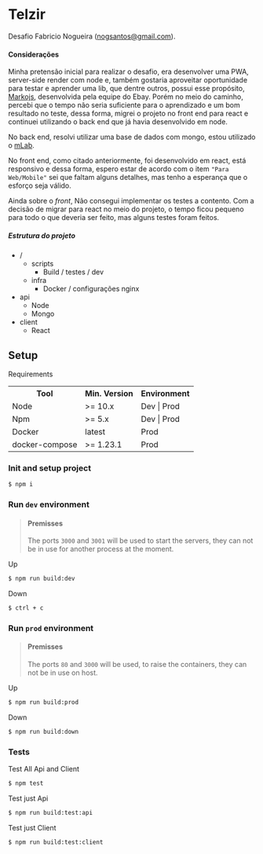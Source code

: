 # Telzir

Desafio Fabricio Nogueira (nogsantos@gmail.com).

#### Considerações

Minha pretensão inicial para realizar o desafio, era desenvolver uma PWA, server-side render com node e, também gostaria aproveitar oportunidade para testar e aprender uma lib, que dentre outros, possui esse propósito, [Markojs](https://markojs.com/), desenvolvida pela equipe do Ebay. Porém no meio do caminho, percebi que o tempo não seria suficiente para o aprendizado e um bom resultado no teste, dessa forma, migrei o projeto no front end para react e continuei utilizando o back end que já havia desenvolvido em node.

No back end, resolvi utilizar uma base de dados com mongo, estou utilizado o [mLab](https://mlab.com/).

No front end, como citado anteriormente, foi desenvolvido em react, está responsivo e dessa forma, espero estar de acordo com o item `"Para Web/Mobile"` sei que faltam alguns detalhes, mas tenho a esperança que o esforço seja válido.

Ainda sobre o _front_, Não consegui implementar os testes a contento. Com a decisão de migrar para react no meio do projeto, o tempo ficou pequeno para todo o que deveria ser feito, mas alguns testes foram feitos.

##### Estrutura do projeto

- /
  - scripts
    - Build / testes / dev
  - infra
    - Docker / configurações nginx
- api
  - Node
  - Mongo
- client
  - React

## Setup

Requirements

<table>
    <tbody>
        <tr>
            <th>Tool</th>
            <th>Min. Version</th>
            <th>Environment</th>
        </tr>
        <tr>
            <td>Node</td>
            <td>>= 10.x</td>
            <td>Dev | Prod</td>
        </tr>
        <tr>
            <td>Npm</td>
            <td>>= 5.x</td>
            <td>Dev | Prod</td>
        </tr>
        <tr>
            <td>Docker</td>
            <td>latest</td>
            <td>Prod</td>
        </tr>
        <tr>
            <td>docker-compose</td>
            <td>>= 1.23.1</td>
            <td>Prod</td>
        </tr>
    </tbody>
</table>

### Init and setup project

```bash
$ npm i
```

### Run `dev` environment

> #### Premisses
>
> The ports `3000` and `3001` will be used to start the servers, they can not be in use for another process at the moment.

Up

```bash
$ npm run build:dev
```

Down

```bash
$ ctrl + c
```

### Run `prod` environment

> #### Premisses
>
> The ports `80` and `3000` will be used, to raise the containers, they can not be in use on host.

Up

```bash
$ npm run build:prod
```

Down

```bash
$ npm run build:down
```

### Tests

Test All Api and Client

```bash
$ npm test
```

Test just Api

```bash
$ npm run build:test:api
```

Test just Client

```bash
$ npm run build:test:client
```
